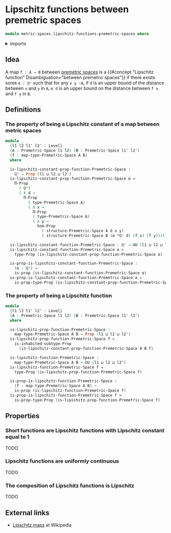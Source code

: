 # Lipschitz functions between premetric spaces

```agda
module metric-spaces.lipschitz-functions-premetric-spaces where
```

<details><summary>Imports</summary>

```agda
open import elementary-number-theory.positive-rational-numbers

open import foundation.dependent-pair-types
open import foundation.equivalences
open import foundation.existential-quantification
open import foundation.function-extensionality
open import foundation.function-types
open import foundation.homotopies
open import foundation.identity-types
open import foundation.inhabited-subtypes
open import foundation.logical-equivalences
open import foundation.propositional-truncations
open import foundation.propositions
open import foundation.sequences
open import foundation.sets
open import foundation.subtypes
open import foundation.universe-levels

open import metric-spaces.isometries-premetric-spaces
open import metric-spaces.premetric-spaces
open import metric-spaces.short-functions-premetric-spaces
open import metric-spaces.uniformly-continuous-functions-premetric-spaces
```

</details>

## Idea

A map `f : A → B` between [premetric spaces](metric-spaces.premetric-spaces.md)
is a {{#concept "Lipschitz function" Disambiguation="between premetric spaces"}}
if there exists some `α : ℚ⁺` such that for any `x y :A`, if `d` is an upper
bound of the distance between `x` and `y` in `A`, `α d` is an upper bound on the
distance between `f x` and `f y` in `B`.

## Definitions

### The property of being a Lipschitz constant of a map between metric spaces

```agda
module _
  {l1 l2 l1' l2' : Level}
  (A : Premetric-Space l1 l2) (B : Premetric-Space l1' l2')
  (f : map-type-Premetric-Space A B)
  where

  is-lipschitz-constant-prop-function-Premetric-Space :
    ℚ⁺ → Prop (l1 ⊔ l2 ⊔ l2')
  is-lipschitz-constant-prop-function-Premetric-Space α =
    Π-Prop
      ( ℚ⁺)
      ( λ d →
        Π-Prop
          ( type-Premetric-Space A)
          ( λ x →
            Π-Prop
            ( type-Premetric-Space A)
            ( λ y →
              hom-Prop
                ( structure-Premetric-Space A d x y)
                ( structure-Premetric-Space B (α *ℚ⁺ d) (f x) (f y)))))

  is-lipschitz-constant-function-Premetric-Space : ℚ⁺ → UU (l1 ⊔ l2 ⊔ l2')
  is-lipschitz-constant-function-Premetric-Space α =
    type-Prop (is-lipschitz-constant-prop-function-Premetric-Space α)

  is-prop-is-lipschitz-constant-function-Premetric-Space :
    (α : ℚ⁺) →
    is-prop (is-lipschitz-constant-function-Premetric-Space α)
  is-prop-is-lipschitz-constant-function-Premetric-Space α =
    is-prop-type-Prop (is-lipschitz-constant-prop-function-Premetric-Space α)
```

### The property of being a Lipschitz function

```agda
module _
  {l1 l2 l1' l2' : Level}
  (A : Premetric-Space l1 l2) (B : Premetric-Space l1' l2')
  where

  is-lipschitz-prop-function-Premetric-Space :
    map-type-Premetric-Space A B → Prop (l1 ⊔ l2 ⊔ l2')
  is-lipschitz-prop-function-Premetric-Space f =
    is-inhabited-subtype-Prop
      (is-lipschitz-constant-prop-function-Premetric-Space A B f)

  is-lipschitz-function-Premetric-Space :
    map-type-Premetric-Space A B → UU (l1 ⊔ l2 ⊔ l2')
  is-lipschitz-function-Premetric-Space f =
    type-Prop (is-lipschitz-prop-function-Premetric-Space f)

  is-prop-is-lipschitz-function-Premetric-Space :
    (f : map-type-Premetric-Space A B) →
    is-prop (is-lipschitz-function-Premetric-Space f)
  is-prop-is-lipschitz-function-Premetric-Space f =
    is-prop-type-Prop (is-lipschitz-prop-function-Premetric-Space f)
```

## Properties

### Short functions are Lipschitz functions with Lipschitz constant equal to 1

TODO

### Lipschitz functions are uniformly continuous

TODO

### The composition of Lipschitz functions is Lipschitz

TODO

## External links

- [Lipschitz maps](https://en.wikipedia.org/wiki/Lipschitz_continuity) at
  Wikipedia
